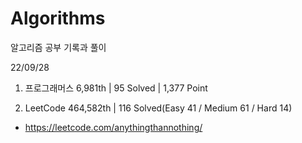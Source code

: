 # Algorithms

알고리즘 공부 기록과 풀이

22/09/28

1. 프로그래머스 6,981th | 95 Solved | 1,377 Point

2. LeetCode 464,582th | 116 Solved(Easy 41 / Medium 61 / Hard 14)
- https://leetcode.com/anythingthannothing/
